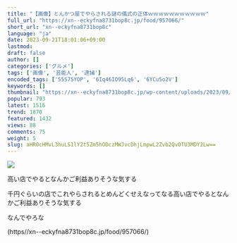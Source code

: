 ```yaml
---
title: "【画像】とんかつ屋でやらされる謎の儀式の正体ｗｗｗｗｗｗｗｗｗｗｗ"
full_url: "https://xn--eckyfna8731bop8c.jp/food/957066/"
short_url: "xn--eckyfna8731bop8c"
language: "ja"
date: 2023-09-21T18:01:06+09:00
lastmod: 
draft: false
author: []
categories: ['グルメ']
tags: ['画像', '芸能人', '逮捕']
encoded_tags: ['55S75YOP', '6Iq46IO95Lq6', '6YCu5o2V']
keywords: []
thumbnail: "https://xn--eckyfna8731bop8c.jp/wp-content/uploads/2023/09/35c4a839.jpg"
popular: 793
latest: 1516
trend: 1870
featured: 1432
views: 88
comments: 75
weight: 5
slug: aHR0cHMvL3huLS1lY2t5Zm5hODczMWJvcDhjLmpwL2Zvb2QvOTU3MDY2Lw==
---
```


![](https://xn--eckyfna8731bop8c.jp/wp-content/uploads/2023/09/35c4a839.jpg)

<div> 高い店でやるとなんかご利益ありそうな気する<p>千円ぐらいの店でこれやらされるとめんどくせえなってなる高い店でやるとなんかご利益ありそうな気する</p><p> なんでやろな</p></div>

(https//xn--eckyfna8731bop8c.jp/food/957066/)
